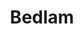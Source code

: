 ---
title: "Bedlam"

domain:
  grantedPower: |
    Turn or destroy lawful creatures as a good cleric turns undead. Rebuke, command, or bolster chaotic creatures as an evil cleric rebukes undead. Use these abilities a total number of times per day equal to 3 + your Charisma modifier. This granted power is a supernatural ability.
  spells: |
    1. {% spell_link stop-hitting-yourself %}
    1. {% spell_link glitterdust %}
    1. {% spell_link stop-hitting-yourself-improved %}
    1. {% spell_link chaos-hammer %}
    1. {% spell_link stop-hitting-yourself-mass %}
    1. {% spell_link suggestion-mass %}
    1. {% spell_link stop-hitting-yourself-mass-improved %}
    1. {% spell_link symbol-of-insanity %}
    1. {% spell_link storm-of-vengeance %}
---